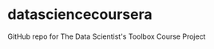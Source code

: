 datasciencecoursera
===================

GitHub repo for The Data Scientist's Toolbox Course Project
